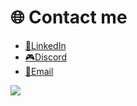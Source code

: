 <h1>🌐 Contact me</h1>

- <a href="https://linkedin.com/in/f-ebrahimi">💼LinkedIn</a>
- <a href="https://discordapp.com/user/1006459247057436703">🎮Discord</a>
- <a href="mailto:farzadebrahimi.oxo@gmail.com">📧Email</a>

<img src="https://private-user-images.githubusercontent.com/186321222/393860617-e599b0c5-b812-4e11-908a-2bdec8c97c5f.svg?jwt=eyJhbGciOiJIUzI1NiIsInR5cCI6IkpXVCJ9.eyJpc3MiOiJnaXRodWIuY29tIiwiYXVkIjoicmF3LmdpdGh1YnVzZXJjb250ZW50LmNvbSIsImtleSI6ImtleTUiLCJleHAiOjE3MzQ4NDQzMzUsIm5iZiI6MTczNDg0NDAzNSwicGF0aCI6Ii8xODYzMjEyMjIvMzkzODYwNjE3LWU1OTliMGM1LWI4MTItNGUxMS05MDhhLTJiZGVjOGM5N2M1Zi5zdmc_WC1BbXotQWxnb3JpdGhtPUFXUzQtSE1BQy1TSEEyNTYmWC1BbXotQ3JlZGVudGlhbD1BS0lBVkNPRFlMU0E1M1BRSzRaQSUyRjIwMjQxMjIyJTJGdXMtZWFzdC0xJTJGczMlMkZhd3M0X3JlcXVlc3QmWC1BbXotRGF0ZT0yMDI0MTIyMlQwNTA3MTVaJlgtQW16LUV4cGlyZXM9MzAwJlgtQW16LVNpZ25hdHVyZT00ZWU1YjQzMzhlMDRiYmY5MGQzY2I3MTQ4ZWMyYWIzZjUwMDU3OTc1NjhlYjc4MmViZjBiN2RmYzhiZGRjZTAxJlgtQW16LVNpZ25lZEhlYWRlcnM9aG9zdCJ9.5FezhYDEjPsjjmPY1MTNgMVNjSwTFdYMK_lLwIZIYiw">
